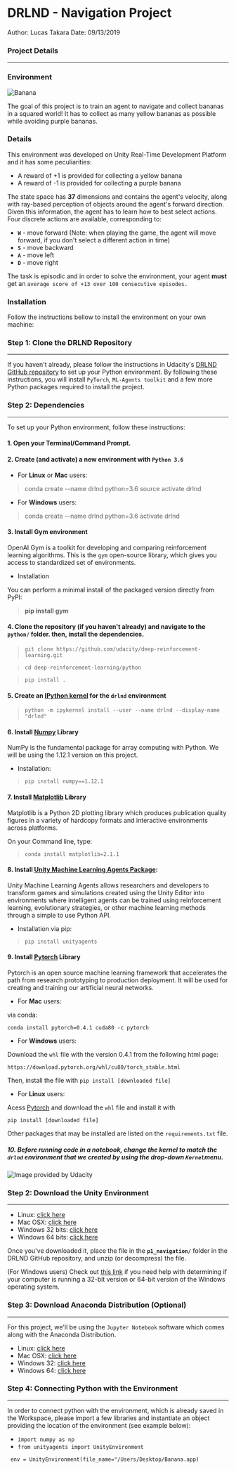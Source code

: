 # DRLND - Navigation Project

Author: Lucas Takara  Date: 09/13/2019


### Project Details
___________

### Environment

![Banana](https://raw.githubusercontent.com/RMiftakhov/NavigationProject-drlnd/master/banana-gif.gif )



The goal of this project is to train an agent to navigate and collect bananas in a squared world! It has to collect as many yellow bananas as possible while avoiding purple bananas.


### Details 

This environment was developed on Unity Real-Time Development Platform and it has some peculiarities:

- A reward of +1 is provided for collecting a yellow banana 
- A reward of -1 is provided for collecting a purple banana


The state space has **37** dimensions and contains the agent's velocity, along with ray-based perception of objects around the agent's forward direction. Given this information, the agent has to learn how to best select actions. Four discrete actions are available, corresponding to:

- **`W`** - move forward (Note: when playing the game, the agent will move forward, if you don't select a different action in time)
- **`S`** - move backward
- **`A`** - move left
- **`D`** - move right

The task is episodic and in order to solve the environment, your agent **must** get an `average score of +13 over 100 consecutive episodes.`


### Installation

Follow the instructions bellow to install the environment on your own machine:

### Step 1: Clone the DRLND Repository
___

If you haven't already, please follow the instructions in Udacity's [DRLND GitHub repository](https://github.com/udacity/deep-reinforcement-learning#dependencies) to set up your Python environment. By following these instructions, you will install `PyTorch`, `ML-Agents toolkit` and a few more Python packages required to install the project.


### Step 2: Dependencies

___

To set up your Python environment, follow these instructions:

#### 1. Open your Terminal/Command Prompt.

#### 2. Create (and activate) a new environment with **`Python 3.6`**
- For **Linux** or **Mac** users:
>conda create --name drlnd python=3.6
>source activate drlnd
- For **Windows** users:
>conda create --name drlnd python=3.6 
>activate drlnd

####  3. Install Gym environment

OpenAI Gym is a toolkit for developing and comparing reinforcement learning algorithms. This is the `gym` open-source library, which gives you access to standardized set of environments.

- Installation

You can perform a minimal install of the packaged version directly from PyPI:

>**pip install gym**

#### 4. Clone the repository (if you haven't already) and navigate to the `python/` folder. then, install the dependencies.

>`git clone https://github.com/udacity/deep-reinforcement-learning.git`

>`cd deep-reinforcement-learning/python`

>`pip install .`

#### 5. Create an [IPython kernel](https://ipython.readthedocs.io/en/stable/install/kernel_install.html) for the `drlnd` environment
>`python -m ipykernel install --user --name drlnd --display-name "drlnd"`

#### 6. Install [Numpy](https://numpy.org/) Library 

NumPy is the fundamental package for array computing with Python.
We will be using the 1.12.1 version on this project. 

- Installation:

>`pip install numpy==1.12.1`

#### 7. Install [Matplotlib](https://matplotlib.org/2.1.0/index.html) Library

Matplotlib is a Python 2D plotting library which produces publication quality figures in a variety of hardcopy formats and interactive environments across platforms.

On your Command line, type:

>`conda install matplotlib=2.1.1`

#### 8. Install [Unity Machine Learning Agents Package](https://pypi.org/project/unityagents/):

Unity Machine Learning Agents allows researchers and developers to transform games and simulations created using the Unity Editor into environments where intelligent agents can be trained using reinforcement learning, evolutionary strategies, or other machine learning methods through a simple to use Python API.

- Installation via pip: 

>`pip install unityagents`


#### 9. Install [Pytorch](https://pytorch.org/) Library

Pytorch is an open source machine learning framework that accelerates the path from research prototyping to production deployment. It will be used for creating and training our artificial neural networks.

- For **Mac** users: 

via conda:

`conda install pytorch=0.4.1 cuda80 -c pytorch`

- For **Windows** users:

Download the `whl` file with the version 0.4.1 from the following html page:

`https://download.pytorch.org/whl/cu80/torch_stable.html`

Then, install the file with `pip install [downloaded file]`

- For **Linux** users:

Acess [Pytorch](https://pytorch.org/get-started/previous-versions/)
and download the `whl` file and install it with

`pip install [downloaded file]`

Other packages that may be installed are listed on the `requirements.txt` file.


##### 10. Before running code in a notebook, change the kernel to match the `drlnd` environment that we created by using the drop-down `Kernel`menu.

![Image provided by Udacity](https://user-images.githubusercontent.com/10624937/42386929-76f671f0-8106-11e8-9376-f17da2ae852e.png)




### Step 2: Download the Unity Environment
____

- Linux: [click here](https://s3-us-west-1.amazonaws.com/udacity-drlnd/P1/Banana/Banana_Linux.zip)
- Mac OSX: [click here](https://s3-us-west-1.amazonaws.com/udacity-drlnd/P1/Banana/Banana.app.zip)
- Windows 32 bits: [click here](https://s3-us-west-1.amazonaws.com/udacity-drlnd/P1/Banana/Banana_Windows_x86.zip)
- Windows 64 bits: [click here](https://s3-us-west-1.amazonaws.com/udacity-drlnd/P1/Banana/Banana_Windows_x86_64.zip)


Once you've downloaded it, place the file in the **`p1_navigation/`** folder in the DRLND GitHub repository, and unzip (or decompress) the file.

(For Windows users) Check out [this link](https://support.microsoft.com/en-us/help/827218/how-to-determine-whether-a-computer-is-running-a-32-bit-version-or-64) if you need help with determining if your computer is running a 32-bit version or 64-bit version of the Windows operating system.

### Step 3: Download Anaconda Distribution (Optional)
----

For this project, we'll be using the `Jupyter Notebook` software which comes along with the Anaconda Distribution. 

- Linux: [click here](https://repo.anaconda.com/archive/Anaconda3-2019.07-Linux-x86_64.sh)
- Mac OSX: [click here](https://repo.anaconda.com/archive/Anaconda3-2019.07-MacOSX-x86_64.pkg)
- Windows 32: [click here](https://repo.anaconda.com/archive/Anaconda3-2019.07-Windows-x86.exe)
- Windows 64: [click here](https://repo.anaconda.com/archive/Anaconda3-2019.07-Windows-x86_64.exe)


### Step 4: Connecting Python with the Environment
----

In order to connect python with the environment, which is already saved in the Workspace, please import a few libraries and instantiate an object providing the location of the environment (see example below):

- `import numpy as np`
- `from unityagents import UnityEnvironment`
 
` env = UnityEnvironment(file_name="/Users/Desktop/Banana.app)`

